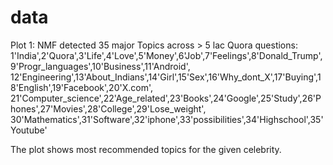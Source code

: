 # data

Plot 1:
NMF detected 35 major Topics across > 5 lac Quora questions:
 1'India',2'Quora',3'Life',4'Love',5'Money',6'Job',7'Feelings',8'Donald_Trump',9'Progr_languages',10'Business',11'Android', 12'Engineering',13'About_Indians',14'Girl',15'Sex',16'Why_dont_X',17'Buying',18'English',19'Facebook',20'X.com', 21'Computer_science',22'Age_related',23'Books',24'Google',25'Study',26'Phones',27'Movies',28'College',29'Lose_weight',
30'Mathematics',31'Software',32'iphone',33'possibilities',34'Highschool',35'Youtube'

The plot shows most recommended topics for the given celebrity.

